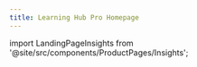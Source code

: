 ```yaml
---
title: Learning Hub Pro Homepage
---
```


import LandingPageInsights from '@site/src/components/ProductPages/Insights';


<LandingPageInsights/>